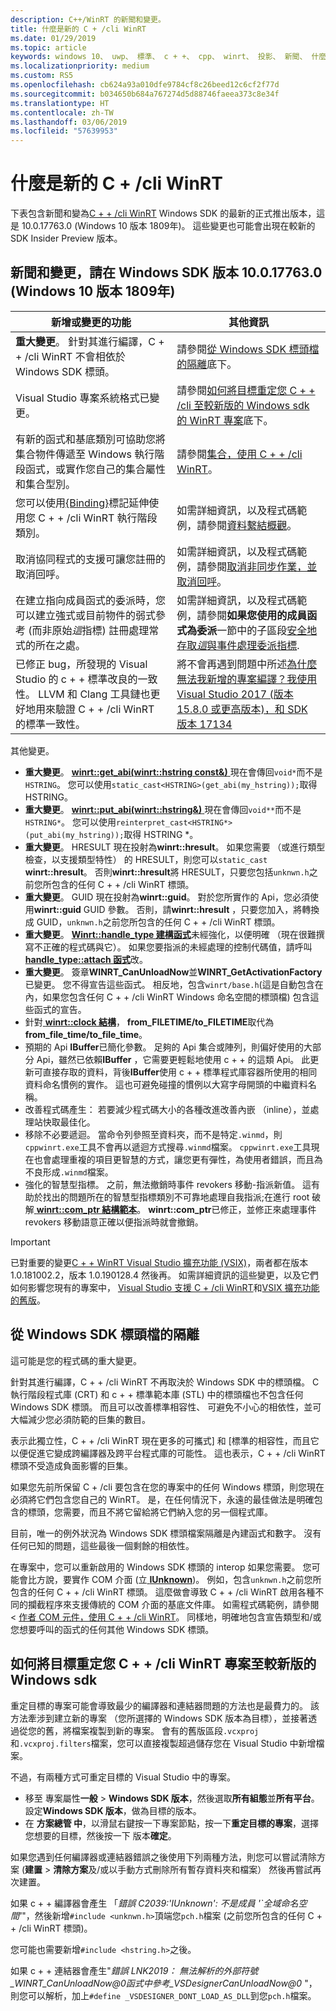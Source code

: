 ```yaml
---
description: C++/WinRT 的新聞和變更。
title: 什麼是新的 C + /cli WinRT
ms.date: 01/29/2019
ms.topic: article
keywords: windows 10、 uwp、 標準、 c + +、 cpp、 winrt、 投影、 新聞、 什麼的 new
ms.localizationpriority: medium
ms.custom: RS5
ms.openlocfilehash: cb624a93a010dfe9784cf8c26beed12c6cf2f77d
ms.sourcegitcommit: b034650b684a767274d5d88746faeea373c8e34f
ms.translationtype: HT
ms.contentlocale: zh-TW
ms.lasthandoff: 03/06/2019
ms.locfileid: "57639953"
---
```

# <a name="whats-new-in-cwinrt"></a>什麼是新的 C + /cli WinRT

下表包含新聞和變為[C + + /cli WinRT](/windows/uwp/cpp-and-winrt-apis/intro-to-using-cpp-with-winrt) Windows SDK 的最新的正式推出版本，這是 10.0.17763.0 (Windows 10 版本 1809年)。 這些變更也可能會出現在較新的 SDK Insider Preview 版本。

## <a name="news-and-changes-in-windows-sdk-version-100177630-windows-10-version-1809"></a>新聞和變更，請在 Windows SDK 版本 10.0.17763.0 (Windows 10 版本 1809年)

| 新增或變更的功能 | 其他資訊 |
| - | - |
| **重大變更**。 針對其進行編譯，C + + /cli WinRT 不會相依於 Windows SDK 標頭。 | 請參閱[從 Windows SDK 標頭檔的隔離](#isolation-from-windows-sdk-header-files)底下。 |
| Visual Studio 專案系統格式已變更。 | 請參閱[如何將目標重定您 C + + /cli 至較新版的 Windows sdk 的 WinRT 專案](#how-to-retarget-your-cwinrt-project-to-a-later-version-of-the-windows-sdk)底下。 |
| 有新的函式和基底類別可協助您將集合物件傳遞至 Windows 執行階段函式，或實作您自己的集合屬性和集合型別。 | 請參閱[集合，使用 C + + /cli WinRT](collections.md)。 |
| 您可以使用[{Binding}](/windows/uwp/xaml-platform/binding-markup-extension)標記延伸使用您 C + + /cli WinRT 執行階段類別。 | 如需詳細資訊，以及程式碼範例，請參閱[資料繫結概觀](/windows/uwp/data-binding/data-binding-quickstart)。 |
| 取消協同程式的支援可讓您註冊的取消回呼。 | 如需詳細資訊，以及程式碼範例，請參閱[取消非同步作業，並取消回呼](concurrency.md#canceling-an-asychronous-operation-and-cancellation-callbacks)。 |
| 在建立指向成員函式的委派時，您可以建立強式或目前物件的弱式參考 (而非原始*這*指標) 註冊處理常式的所在之處。 | 如需詳細資訊，以及程式碼範例，請參閱**如果您使用的成員函式為委派**一節中的子區段[安全地存取*這*與事件處理委派指標](weak-references.md#safely-accessing-the-this-pointer-with-an-event-handling-delegate). |
| 已修正 bug，所發現的 Visual Studio 的 c + + 標準改良的一致性。 LLVM 和 Clang 工具鏈也更好地用來驗證 C + + /cli WinRT 的標準一致性。 | 將不會再遇到問題中所述[為什麼無法我新增的專案編譯？我使用 Visual Studio 2017 (版本 15.8.0 或更高版本)，和 SDK 版本 17134](faq.md#why-wont-my-new-project-compile-im-using-visual-studio-2017-version-1580-or-higher-and-sdk-version-17134) |

其他變更。

- **重大變更**。 [**winrt::get_abi(winrt::hstring const&)** ](/uwp/cpp-ref-for-winrt/get-abi)現在會傳回`void*`而不是`HSTRING`。 您可以使用`static_cast<HSTRING>(get_abi(my_hstring));`取得 HSTRING。
- **重大變更**。 [**winrt::put_abi(winrt::hstring&)** ](/uwp/cpp-ref-for-winrt/put-abi)現在會傳回`void**`而不是`HSTRING*`。 您可以使用`reinterpret_cast<HSTRING*>(put_abi(my_hstring));`取得 HSTRING *。
- **重大變更**。 HRESULT 現在投射為**winrt::hresult**。 如果您需要 （或進行類型檢查，以支援類型特性） 的 HRESULT，則您可以`static_cast` **winrt::hresult**。 否則**winrt::hresult**將 HRESULT，只要您包括`unknwn.h`之前您所包含的任何 C + + /cli WinRT 標頭。
- **重大變更**。 GUID 現在投射為**winrt::guid**。 對於您所實作的 Api，您必須使用**winrt::guid** GUID 參數。 否則，請**winrt::hresult** ，只要您加入，將轉換成 GUID，`unknwn.h`之前您所包含的任何 C + + /cli WinRT 標頭。
- **重大變更**。 [ **Winrt::handle_type 建構函式**](/uwp/cpp-ref-for-winrt/handle-type#handletypehandletype-constructor)未經強化，以便明確 （現在很難撰寫不正確的程式碼與它）。 如果您要指派的未經處理的控制代碼值，請呼叫[ **handle_type::attach 函式**](/uwp/cpp-ref-for-winrt/handle-type#handletypeattach-function)改。
- **重大變更**。 簽章**WINRT_CanUnloadNow**並**WINRT_GetActivationFactory**已變更。 您不得宣告這些函式。 相反地，包含`winrt/base.h`(這是自動包含在內，如果您包含任何 C + + /cli WinRT Windows 命名空間的標頭檔) 包含這些函式的宣告。
- 針對[ **winrt::clock 結構**](/uwp/cpp-ref-for-winrt/clock)， **from_FILETIME/to_FILETIME**取代為**from_file_time/to_file_time**。
- 預期的 Api **IBuffer**已簡化參數。 足夠的 Api 集合或陣列，則偏好使用的大部分 Api，雖然已依賴**IBuffer** ，它需要更輕鬆地使用 c + + 的這類 Api。 此更新可直接存取的資料，背後**IBuffer**使用 c + + 標準程式庫容器所使用的相同資料命名慣例的實作。 這也可避免碰撞的慣例以大寫字母開頭的中繼資料名稱。
- 改善程式碼產生： 若要減少程式碼大小的各種改進改善內嵌 （inline），並處理站快取最佳化。
- 移除不必要遞迴。 當命令列參照至資料夾，而不是特定`.winmd`，則`cppwinrt.exe`工具不會再以遞迴方式搜尋`.winmd`檔案。 `cppwinrt.exe`工具現在也會處理重複的項目更智慧的方式，讓您更有彈性，為使用者錯誤，而且為不良形成`.winmd`檔案。
- 強化的智慧型指標。 之前，無法撤銷時事件 revokers 移動-指派新值。 這有助於找出的問題所在的智慧型指標類別不可靠地處理自我指派;在進行 root 破解[ **winrt::com_ptr 結構範本**](/uwp/cpp-ref-for-winrt/com-ptr)。 **winrt::com_ptr**已修正，並修正來處理事件 revokers 移動語意正確以便指派時就會撤銷。

> [!IMPORTANT]
> 已對重要的變更[C + + WinRT Visual Studio 擴充功能 (VSIX)](https://aka.ms/cppwinrt/vsix)，兩者都在版本 1.0.181002.2，版本 1.0.190128.4 然後再。 如需詳細資訊的這些變更，以及它們如何影響您現有的專案中， [Visual Studio 支援 C + /cli WinRT](intro-to-using-cpp-with-winrt.md#visual-studio-support-for-cwinrt-xaml-the-vsix-extension-and-the-nuget-package)和[VSIX 擴充功能的舊版](intro-to-using-cpp-with-winrt.md#earlier-versions-of-the-vsix-extension)。

## <a name="isolation-from-windows-sdk-header-files"></a>從 Windows SDK 標頭檔的隔離

這可能是您的程式碼的重大變更。

針對其進行編譯，C + + /cli WinRT 不再取決於 Windows SDK 中的標頭檔。 C 執行階段程式庫 (CRT) 和 c + + 標準範本庫 (STL) 中的標頭檔也不包含任何 Windows SDK 標頭。 而且可以改善標準相容性、 可避免不小心的相依性，並可大幅減少您必須防範的巨集的數目。

表示此獨立性，C + + /cli WinRT 現在更多的可攜式] 和 [標準的相容性，而且它以便促進它變成跨編譯器及跨平台程式庫的可能性。 這也表示，C + + /cli WinRT 標頭不受造成負面影響的巨集。

如果您先前所保留 C + /cli 要包含在您的專案中的任何 Windows 標頭，則您現在必須將它們包含您自己的 WinRT。 是，在任何情況下，永遠的最佳做法是明確包含的標頭，您需要，而且不將它留給將它們納入您的另一個程式庫。

目前，唯一的例外狀況為 Windows SDK 標頭檔案隔離是內建函式和數字。 沒有任何已知的問題，這些最後一個剩餘的相依性。

在專案中，您可以重新啟用的 Windows SDK 標頭的 interop 如果您需要。 您可能會比方說，要實作 COM 介面 (立[ **IUnknown**](https://msdn.microsoft.com/library/windows/desktop/ms680509))。 例如，包含`unknwn.h`之前您所包含的任何 C + + /cli WinRT 標頭。 這麼做會導致 C + + /cli WinRT 啟用各種不同的攔截程序來支援傳統的 COM 介面的基底文件庫。 如需程式碼範例，請參閱 <<c0> [ 作者 COM 元件，使用 C + + /cli WinRT](author-coclasses.md)。 同樣地，明確地包含宣告類型和/或您想要呼叫的函式的任何其他 Windows SDK 標頭。

## <a name="how-to-retarget-your-cwinrt-project-to-a-later-version-of-the-windows-sdk"></a>如何將目標重定您 C + + /cli WinRT 專案至較新版的 Windows sdk

重定目標的專案可能會導致最少的編譯器和連結器問題的方法也是最費力的。 該方法牽涉到建立新的專案 （您所選擇的 Windows SDK 版本為目標），並接著透過從您的舊，將檔案複製到新的專案。 會有的舊版區段`.vcxproj`和`.vcxproj.filters`檔案，您可以直接複製超過儲存您在 Visual Studio 中新增檔案。

不過，有兩種方式可重定目標的 Visual Studio 中的專案。

- 移至 專案屬性**一般** \> **Windows SDK 版本**，然後選取**所有組態**並**所有平台**。 設定**Windows SDK 版本**，做為目標的版本。
- 在 **方案總管 中**，以滑鼠右鍵按一下專案節點，按一下**重定目標的專案**，選擇您想要的目標，然後按一下 版本**確定**。

如果您遇到任何編譯器或連結器錯誤之後使用下列兩種方法，則您可以嘗試清除方案 (**建置** > **清除方案**及/或以手動方式刪除所有暫存資料夾和檔案） 然後再嘗試再次建置。

如果 c + + 編譯器會產生 「*錯誤 C2039:'IUnknown': 不是成員 '\`全域命名空間'*"，然後新增`#include <unknwn.h>`頂端您`pch.h`檔案 (之前您所包含的任何 C + + /cli WinRT 標頭)。

您可能也需要新增`#include <hstring.h>`之後。

如果 c + + 連結器會產生"*錯誤 LNK2019： 無法解析的外部符號_WINRT_CanUnloadNow@0函式中參考_VSDesignerCanUnloadNow@0* "，則您可以解析，加上`#define _VSDESIGNER_DONT_LOAD_AS_DLL`到您`pch.h`檔案。
